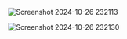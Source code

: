 ![Screenshot 2024-10-26 232113](https://github.com/user-attachments/assets/aaaceed9-3608-4a73-8b3d-1ebb96115aeb)


![Screenshot 2024-10-26 232130](https://github.com/user-attachments/assets/9a4c5a1e-2c32-490b-850f-d4563c35f94b)
